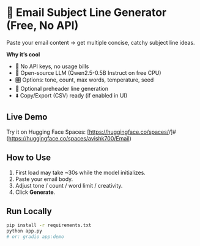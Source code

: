 # 📧 Email Subject Line Generator (Free, No API)

Paste your email content → get multiple concise, catchy subject line ideas.

**Why it’s cool**
- 🚫 No API keys, no usage bills
- 🧠 Open-source LLM (Qwen2.5-0.5B Instruct on free CPU)
- 🎛️ Options: tone, count, max words, temperature, seed
- 📝 Optional preheader line generation
- ⬇️ Copy/Export (CSV) ready (if enabled in UI)

## Live Demo
Try it on Hugging Face Spaces: [https://huggingface.co/spaces/<your-username>/<your-space-name>]#(https://huggingface.co/spaces/avishk700/Email)

## How to Use
1. First load may take ~30s while the model initializes.
2. Paste your email body.
3. Adjust tone / count / word limit / creativity.
4. Click **Generate**.

## Run Locally
```bash
pip install -r requirements.txt
python app.py
# or: gradio app:demo
